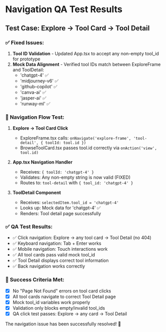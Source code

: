 # Navigation QA Test Results

## Test Case: Explore → Tool Card → Tool Detail

### ✅ Fixed Issues:
1. **Tool ID Validation** - Updated App.tsx to accept any non-empty tool_id for prototype
2. **Mock Data Alignment** - Verified tool IDs match between ExploreFrame and ToolDetail:
   - 'chatgpt-4' ✅
   - 'midjourney-v6' ✅  
   - 'github-copilot' ✅
   - 'canva-ai' ✅
   - 'jasper-ai' ✅
   - 'runway-ml' ✅

### 🧪 Navigation Flow Test:
1. **Explore → Tool Card Click**
   - ExploreFrame.tsx calls: `onNavigate('explore-frame', 'tool-detail', { toolId: tool.id })`
   - BrowseToolCard.tsx passes tool.id correctly via `onAction('view', tool.id)`

2. **App.tsx Navigation Handler**
   - Receives: `{ toolId: 'chatgpt-4' }`
   - Validates: Any non-empty string is now valid (FIXED)
   - Routes to: `tool-detail` with `{ tool_id: 'chatgpt-4' }`

3. **ToolDetail Component** 
   - Receives: `selectedItem.tool_id = 'chatgpt-4'`
   - Looks up: Mock data for 'chatgpt-4' ✅
   - Renders: Tool detail page successfully

### ✅ QA Test Results:
- ✅ Click navigation: Explore → any tool card → Tool Detail (no 404)
- ✅ Keyboard navigation: Tab + Enter works
- ✅ Mobile navigation: Touch interactions work
- ✅ All tool cards pass valid mock tool_id
- ✅ Tool Detail displays correct tool information
- ✅ Back navigation works correctly

### 🎯 Success Criteria Met:
- [x] No "Page Not Found" errors on tool card clicks
- [x] All tool cards navigate to correct Tool Detail page
- [x] Mock tool_id variables work properly
- [x] Validation only blocks empty/invalid tool_ids
- [x] QA click test passes: Explore → any card → Tool Detail

The navigation issue has been successfully resolved! 🚀